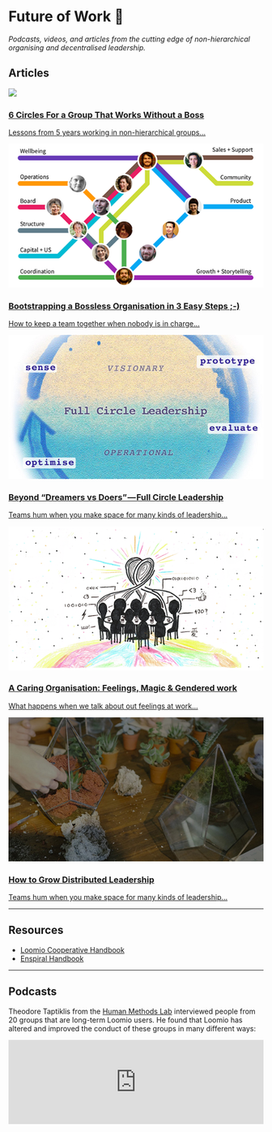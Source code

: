 # Future of Work 🚀

*Podcasts, videos, and articles from the cutting edge of non-hierarchical organising and decentralised leadership.*

## Articles



<a href="six_circles.html">
  <div class="media-tile">
    <img src="https://i.imgur.com/w6JzH1k.png">
    <h3>6 Circles For a Group That Works Without a Boss</h3>
    <p>Lessons from 5 years working in non-hierarchical groups...</p>
  </div>
</a>

<a href="https://medium.com/enspiral-tales/bootstrapping-a-bossless-organisation-in-3-easy-steps-afc653e8f5e6#.wdnoa4f4x">
  <div class="media-tile">
    <img src="img/bootstrapping-bossless-organisation.png">
    <h3>Bootstrapping a Bossless Organisation in 3 Easy Steps ;-)</h3>
    <p>How to keep a team together when nobody is in charge...</p>
  </div>
</a>

<a href="https://medium.com/enspiral-tales/beyond-dreamers-vs-doers-full-circle-leadership-869557da1248#.4h7ilp3w4">
  <div class="media-tile">
    <img src="img/full-circle-leadership.jpeg">
    <h3>Beyond “Dreamers vs Doers” — Full Circle Leadership</h3>
    <p>Teams hum when you make space for many kinds of leadership...</p>
  </div>
</a>

<a href="https://medium.com/enspiral-tales/a-caring-organisation-5319f81c420f#.sqwbtbqwt">
  <div class="media-tile">
    <img src="img/a-caring-organisation.png">
    <h3>A Caring Organisation: Feelings, Magic & Gendered work</h3>
    <p>What happens when we talk about out feelings at work...</p>
  </div>
</a>

<a href="https://medium.com/enspiral-tales/how-to-grow-distributed-leadership-7f6b25f0361c">
  <div class="media-tile">
    <img src="img/grow-distributed-leadership.jpeg">
    <h3>How to Grow Distributed Leadership</h3>
    <p>Teams hum when you make space for many kinds of leadership...</p>
  </div>
</a>

---

## Resources

* [Loomio Cooperative Handbook](http://loomio.coop)
* [Enspiral Handbook](http://handbook.enspiral.com)

---

## Podcasts

Theodore Taptiklis from the [Human Methods Lab](https://humanmethodslab.org/) interviewed people from 20 groups that are long-term Loomio users. He found that Loomio has altered and improved the conduct of these groups in many different ways:

<iframe width="100%" height="166" scrolling="no" frameborder="no" src="https://w.soundcloud.com/player/?url=https%3A//api.soundcloud.com/tracks/237611556&amp;color=ff5500"></iframe>